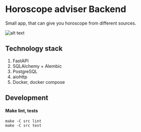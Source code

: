 # Horoscope adviser Backend
Small app, that can give you horoscope from different sources.

![alt text](https://img.shields.io/badge/python-3.10.12-orange)


## Technology stack

1. FastAPI
2. SQLAlchemy + Alembic
3. PostgreSQL
4. aiohttp
5. Docker, docker compose

## Development

#### Make lint, tests
```shell
make -C src lint
make -C src test
```